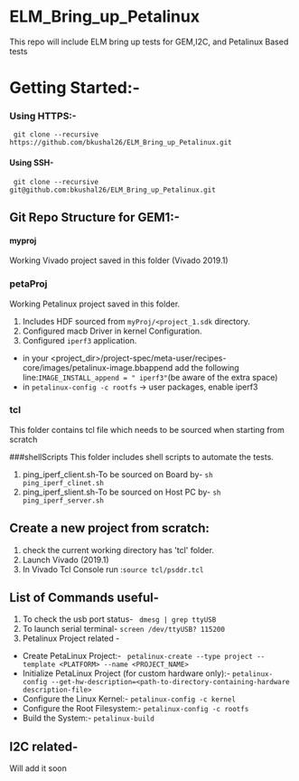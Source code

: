 # ELM_Bring_up_Petalinux
This repo will include ELM bring up tests for GEM,I2C, and  Petalinux Based tests

# Getting Started:-
### Using HTTPS:-
``` git clone --recursive https://github.com/bkushal26/ELM_Bring_up_Petalinux.git```

#### Using SSH-
``` git clone --recursive git@github.com:bkushal26/ELM_Bring_up_Petalinux.git```

## Git Repo Structure for GEM1:-

#### myproj
Working Vivado project saved in this folder (Vivado 2019.1)

### petaProj
Working Petalinux project saved in this folder. 
1. Includes HDF sourced from `myProj/<project_1.sdk` directory.
2. Configured macb Driver in kernel Configuration.
3. Configured `iperf3` application. 
- in your <project_dir>/project-spec/meta-user/recipes-core/images/petalinux-image.bbappend add the following line:```IMAGE_INSTALL_append = " iperf3"```(be aware of the extra space)
- in ```petalinux-config -c rootfs``` -> user packages, enable iperf3
	
### tcl
This folder contains tcl file which needs to be sourced when starting from scratch

###shellScripts
This folder includes shell scripts to automate the tests.
1. ping_iperf_client.sh-To be sourced on Board by- ``` sh ping_iperf_clinet.sh ```
2. ping_iperf_slient.sh-To be sourced on Host PC by- ``` sh ping_iperf_server.sh ```
 


## Create a new project from scratch:
1. check the current working directory has 'tcl' folder.
2. Launch Vivado (2019.1)
3. In Vivado Tcl Console run :```source tcl/psddr.tcl```

## List of Commands useful-
1. To check the usb port status- ``` dmesg | grep ttyUSB```
2. To launch serial terminal- ```screen /dev/ttyUSB? 115200```
3. Petalinux Project related -
- Create PetaLinux Project:- ```  petalinux-create --type project --template <PLATFORM> --name <PROJECT_NAME> ```
- Initialize PetaLinux Project (for custom hardware only):- ``` petalinux-config --get-hw-description=<path-to-directory-containing-hardware description-file> ```
-  Configure the Linux Kernel:- ```petalinux-config -c kernel ```
-  Configure the Root Filesystem:- ```petalinux-config -c rootfs ```
-  Build the System:- ```petalinux-build ```

## I2C related-
Will add it soon 

